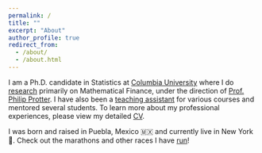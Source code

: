 ```yaml
---
permalink: /
title: ""
excerpt: "About"
author_profile: true
redirect_from:
  - /about/
  - /about.html
---
```


I am a Ph.D. candidate in Statistics at [Columbia University](https://stat.columbia.edu) where I do [research](/publications/) primarily on Mathematical Finance, under the direction of [Prof. Philip Protter](http://www.stat.columbia.edu/~protter/). I have also been a [teaching assistant](/teaching/) for various courses and mentored several students. To learn more about my professional experiences, please view my detailed [CV](/files/alejandra-quintos-cv.pdf).

I was born and raised in Puebla, Mexico 🇲🇽 and currently live in New York 🗽. Check out the marathons and other races I have [run](/runs/)!
